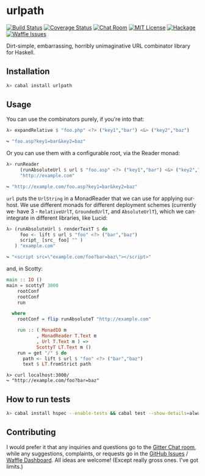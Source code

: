 # urlpath

[![Build Status](https://travis-ci.org/athanclark/urlpath.svg)](https://travis-ci.org/athanclark/urlpath)
[![Coverage Status](https://coveralls.io/repos/athanclark/urlpath/badge.png?branch=master)](https://coveralls.io/r/athanclark/urlpath)
[![Chat Room](https://badges.gitter.im/Join%20Chat.svg)](https://gitter.im/athanclark/urlpath)
[![MIT License](http://img.shields.io/badge/license-MIT-brightgreen.svg)](https://tldrlegal.com/license/mit-license)
[![Hackage](http://img.shields.io/badge/hackage-0.1-brightgreen.svg)](https://hackage.haskell.org/package/urlpath)
[![Waffle Issues](https://badge.waffle.io/athanclark/urlpath.png?label=ready&title=Ready)](https://waffle.io/athanclark/urlpath)

Dirt-simple, embarrassing, horribly unimaginative URL combinator library for 
Haskell.


## Installation

```bash
λ> cabal install urlpath
```

## Usage

You can use the combinators purely, if you're into that:


```haskell
λ> expandRelative $ "foo.php" <?> ("key1","bar") <&> ("key2","baz")

↪ "foo.asp?key1=bar&key2=baz"
```

Or you can use them with a configurable root, via the Reader monad:

```haskell
λ> runReader
     (runAbsoluteUrl $ url $ "foo.asp" <?> ("key1","bar") <&> ("key2","baz"))
     "http://example.com"

↪ "http://example.com/foo.asp?key1=bar&key2=baz"
```
`url` puts the `UrlString` in a MonadReader that we can use for applying our⋅
host. We use different monads for different deployment schemes (currently we⋅
have 3 - `RelativeUrlT`, `GroundedUrlT`, and `AbsoluteUrlT`), which we can⋅
integrate in different libraries, like Lucid:

```haskell
λ> (runAbsoluteUrl $ renderTextT $ do
     foo <- lift $ url $ "foo" <?> ("bar","baz")
     script_ [src_ foo] "" )
   ) "example.com"

↪ "<script src=\"example.com/foo?bar=baz\"></script>"
```

and, in Scotty:

```haskell
main :: IO ()
main = scottyT 3000
    rootConf
    rootConf
    run

  where
    rootConf = flip runAbsoluteT "http://example.com"

    run :: ( MonadIO m
           , MonadReader T.Text m
           , Url T.Text m ) =>
           ScottyT LT.Text m ()
    run = get "/" $ do
      path <- lift $ url $ "foo" <?> ("bar","baz")
      text $ LT.fromStrict path
```

```
λ> curl localhost:3000/
↪ "http://example.com/foo?bar=baz"
```

## How to run tests

```bash
λ> cabal install hspec --enable-tests && cabal test --show-details=always
```

## Contributing

I would prefer it that any inquiries and questions go to the
[Gitter Chat room](https://gitter.im/athanclark/urlpath), while any suggestions, 
complaints, or requests go in the
[GitHub Issues](https://github.com/athanclark/urlpath/issues) /
[Waffle Dashboard](https://waffle.io/athanclark/urlpath). All ideas are welcome! 
(Except really gross ones. I've got limits.)
